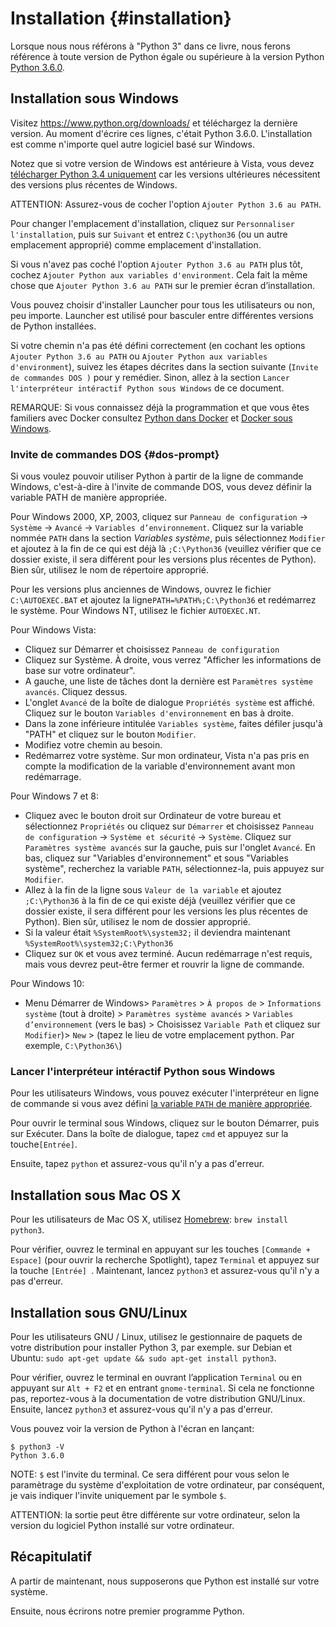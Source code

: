 # Installation {#installation}

Lorsque nous nous référons à "Python 3" dans ce livre, nous ferons référence à toute version de Python égale ou supérieure à la version Python [Python 3.6.0](https://www.python.org/downloads/).

## Installation sous Windows

Visitez https://www.python.org/downloads/ et téléchargez la dernière version. Au moment d'écrire ces lignes, c'était Python 3.6.0.
L'installation est comme n'importe quel autre logiciel basé sur Windows.

Notez que si votre version de Windows est antérieure à Vista, vous devez [télécharger Python 3.4 uniquement](https://www.python.org/downloads/windows/) car les versions ultérieures nécessitent des versions plus récentes de Windows.

ATTENTION: Assurez-vous de cocher l'option `Ajouter Python 3.6 au PATH`.

Pour changer l'emplacement d'installation, cliquez sur `Personnaliser l'installation`, puis sur `Suivant` et entrez `C:\python36` (ou un autre emplacement approprié) comme emplacement d'installation.

Si vous n'avez pas coché l'option `Ajouter Python 3.6 au PATH` plus tôt, cochez `Ajouter Python aux variables d'environment`. Cela fait la même chose que `Ajouter Python 3.6 au PATH` sur le premier écran d’installation.

Vous pouvez choisir d'installer Launcher pour tous les utilisateurs ou non, peu importe. Launcher est utilisé pour basculer entre différentes versions de Python installées.

Si votre chemin n'a pas été défini correctement (en cochant les options `Ajouter Python 3.6 au PATH` ou `Ajouter Python aux variables d'environment`), suivez les étapes décrites dans la section suivante (`Invite de commandes DOS )` pour y remédier. Sinon, allez à la section `Lancer l'interpréteur intéractif Python sous Windows` de ce document.

REMARQUE: Si vous connaissez déjà la programmation et que vous êtes familiers avec Docker consultez [Python dans Docker](https://hub.docker.com/_/python/) et [Docker sous Windows](https://docs.docker.com/windows/).

### Invite de commandes DOS {#dos-prompt}

Si vous voulez pouvoir utiliser Python à partir de la ligne de commande Windows, c'est-à-dire à l'invite de commande DOS, vous devez définir la variable PATH de manière appropriée.

Pour Windows 2000, XP, 2003, cliquez sur `Panneau de configuration` -> `Système` -> `Avancé` -> `Variables d’environnement`. Cliquez sur la variable nommée `PATH` dans la section _Variables système_, puis sélectionnez `Modifier` et ajoutez à la fin de ce qui est déjà là `;C:\Python36` (veuillez vérifier que ce dossier existe, il sera différent pour les versions plus récentes de Python). Bien sûr, utilisez le nom de répertoire approprié.

<!-- Le répertoire doit correspondre à la variable pythonVersion de book.json -->
Pour les versions plus anciennes de Windows, ouvrez le fichier `C:\AUTOEXEC.BAT` et ajoutez la ligne`PATH=%PATH%;C:\Python36` et redémarrez le système. Pour Windows NT, utilisez le fichier `AUTOEXEC.NT`.

Pour Windows Vista:

- Cliquez sur Démarrer et choisissez `Panneau de configuration`
- Cliquez sur Système. À droite, vous verrez "Afficher les informations de base sur votre ordinateur".
- A gauche, une liste de tâches dont la dernière est `Paramètres système avancés`. Cliquez dessus.
- L'onglet `Avancé` de la boîte de dialogue `Propriétés système` est affiché. Cliquez sur le bouton `Variables d'environnement` en bas à droite.
- Dans la zone inférieure intitulée `Variables système`, faites défiler jusqu'à "PATH" et cliquez sur le bouton `Modifier`.
- Modifiez votre chemin au besoin.
- Redémarrez votre système. Sur mon ordinateur, Vista n'a pas pris en compte la modification de la variable d'environnement avant mon redémarrage.

Pour Windows 7 et 8:

- Cliquez avec le bouton droit sur Ordinateur de votre bureau et sélectionnez `Propriétés` ou cliquez sur `Démarrer` et choisissez `Panneau de configuration` -> `Système et sécurité` -> `Système`. Cliquez sur `Paramètres système avancés` sur la gauche, puis sur l'onglet `Avancé`. En bas, cliquez sur "Variables d'environnement" et sous "Variables système", recherchez la variable `PATH`, sélectionnez-la, puis appuyez sur `Modifier`.
- Allez à la fin de la ligne sous `Valeur de la variable` et ajoutez `;C:\Python36` à la fin de ce qui existe déjà (veuillez vérifier que ce dossier existe, il sera différent pour les versions les plus récentes de Python). Bien sûr, utilisez le nom de dossier approprié.
- Si la valeur était `%SystemRoot%\system32;` il deviendra maintenant `%SystemRoot%\system32;C:\Python36` <!-- Le répertoire doit correspondre à la variable pythonVersion de book.json -->
- Cliquez sur `OK` et vous avez terminé. Aucun redémarrage n'est requis, mais vous devrez peut-être fermer et rouvrir la ligne de commande.

Pour Windows 10:

- Menu Démarrer de Windows> `Paramètres` > `À propos de` > `Informations système` (tout à droite) > `Paramètres système avancés` > `Variables d’environnement` (vers le bas) > Choisissez `Variable Path` et cliquez sur `Modifier`)> `New` > (tapez le lieu de votre emplacement python. Par exemple, `C:\Python36\`)

### Lancer l'interpréteur intéractif Python sous Windows

Pour les utilisateurs Windows, vous pouvez exécuter l'interpréteur en ligne de commande si vous avez défini [la variable `PATH` de manière appropriée](#DOS-prompt).

Pour ouvrir le terminal sous Windows, cliquez sur le bouton Démarrer, puis sur Exécuter. Dans la boîte de dialogue, tapez `cmd` et appuyez sur la touche`[Entrée]`.

Ensuite, tapez `python` et assurez-vous qu'il n'y a pas d'erreur.

## Installation sous Mac OS X

Pour les utilisateurs de Mac OS X, utilisez [Homebrew](http://brew.sh): `brew install python3`.

Pour vérifier, ouvrez le terminal en appuyant sur les touches `[Commande + Espace]` (pour ouvrir la recherche Spotlight), tapez `Terminal` et appuyez sur la touche `[Entrée] `. Maintenant, lancez `python3` et assurez-vous qu'il n'y a pas d'erreur.

## Installation sous GNU/Linux

Pour les utilisateurs GNU / Linux, utilisez le gestionnaire de paquets de votre distribution pour installer Python 3, par exemple. sur Debian et Ubuntu: `sudo apt-get update && sudo apt-get install python3`.

Pour vérifier, ouvrez le terminal en ouvrant l’application `Terminal` ou en appuyant sur `Alt + F2` et en entrant `gnome-terminal`. Si cela ne fonctionne pas, reportez-vous à la documentation de votre distribution GNU/Linux. Ensuite, lancez `python3` et assurez-vous qu'il n'y a pas d'erreur.

Vous pouvez voir la version de Python à l'écran en lançant:

<!-- The output should match pythonVersion variable in book.json -->
```
$ python3 -V
Python 3.6.0
```

NOTE: `$` est l'invite du terminal. Ce sera différent pour vous selon le paramètrage du système d'exploitation de votre ordinateur, par conséquent, je vais indiquer l'invite uniquement par le symbole `$`.

ATTENTION: la sortie peut être différente sur votre ordinateur, selon la version du logiciel Python installé sur votre ordinateur.

## Récapitulatif

A partir de maintenant, nous supposerons que Python est installé sur votre système.

Ensuite, nous écrirons notre premier programme Python.
